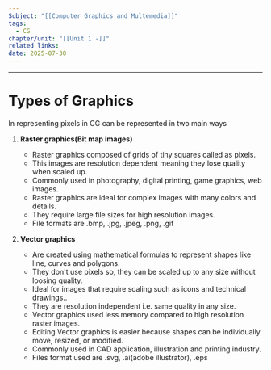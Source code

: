 ```yaml
---
Subject: "[[Computer Graphics and Multemedia]]"
tags:
  - CG
chapter/unit: "[[Unit 1 -]]"
related links: 
date: 2025-07-30
---
```


---

# Types of Graphics
In representing pixels in CG can be represented in two main ways
1. **Raster graphics(Bit map images)**
	- Raster graphics composed of grids of tiny squares called as pixels.
	- This images are resolution dependent meaning they lose quality when scaled up.
	- Commonly used in photography, digital printing, game graphics, web images.
	- Raster graphics are ideal for complex images with many colors and details.
	- They require large file sizes for high resolution images.
	- File formats are .bmp, .jpg, .jpeg, .png, .gif

2. **Vector graphics**
	- Are created using mathematical formulas to represent shapes like line, curves and polygons.
	- They don't use pixels so, they can be scaled up to any size without loosing quality.
	- Ideal for images that require scaling such as icons and technical drawings..
	- They are resolution independent i.e. same quality in any size.
	- Vector graphics used less memory compared to high resolution raster images.
	- Editing Vector graphics is easier because shapes can be individually move, resized, or modified.
	- Commonly used in CAD application, illustration and printing industry.
	- Files format used are .svg, .ai(adobe illustrator), .eps